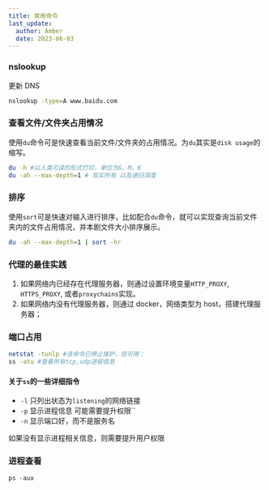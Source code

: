```yaml
---
title: 常用命令
last_update:
  author: Amber
  date: 2023-06-03
---
```


### nslookup

更新 DNS

```bash
nslookup -type=A www.baidu.com
```

### 查看文件/文件夹占用情况

使用`du`命令可是快速查看当前文件/文件夹的占用情况。为`du`其实是`disk usage`的缩写。

```zsh
du -h #以人类可读的形式打印，单位为G、M、K
du -ah --max-depth=1 # 现实所有 以及递归深度
```

### 排序

使用`sort`可是快速对输入进行排序，比如配合`du`命令，就可以实现查询当前文件夹内的文件占用情况，并本剧文件大小排序展示。

```zsh
du -ah --max-depth=1 | sort -hr
```

### 代理的最佳实践

1. 如果网络内已经存在代理服务器，则通过设置环境变量`HTTP_PROXY`, `HTTPS_PROXY`, 或者`proxychains`实现。
2. 如果网络内没有代理服务器，则通过 docker，网络类型为 host，搭建代理服务器；

### 端口占用

```sh
netstat -tunlp #该命令已停止维护，但可用；
ss -atu #查看所有tcp,udp进程信息
```

#### 关于`ss`的一些详细指令
- `-l` 只列出状态为`listening`的网络链接
- `-p` 显示进程信息 可能需要提升权限``
- `-n` 显示端口好，而不是服务名

如果没有显示进程相关信息，则需要提升用户权限

### 进程查看

```
ps -aux
```
